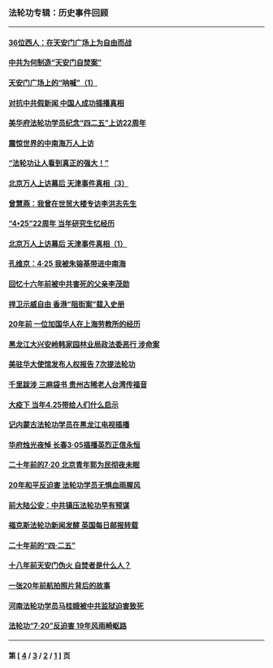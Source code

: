 ### 法轮功专辑：历史事件回顾
---
#### [36位西人：在天安门广场上为自由而战](../../pages/nf5793/n13390029.md?06180430) 
#### [中共为何制造“天安门自焚案”](../../pages/nf5793/n13183270.md?06180430) 
#### [天安门广场上的“呐喊”（1）](../../pages/nf5793/n13105277.md?06180430) 
#### [对抗中共假新闻 中国人成功插播真相](../../pages/nf5793/n12910618.md?06180430) 
#### [美华府法轮功学员纪念“四二五”上访22周年](../../pages/nf5793/n12904445.md?06180430) 
#### [震惊世界的中南海万人上访](../../pages/nf5793/n12903976.md?06180430) 
#### [“法轮功让人看到真正的强大！”](../../pages/nf5793/n12903195.md?06180430) 
#### [北京万人上访幕后 天津事件真相（3）](../../pages/nf5793/n12902807.md?06180430) 
#### [曾慧燕：我曾在世贸大楼专访李洪志先生](../../pages/nf5793/n12898729.md?06180430) 
#### [“4•25”22周年 当年研究生忆经历](../../pages/nf5793/n12894152.md?06180430) 
#### [北京万人上访幕后 天津事件真相（1）](../../pages/nf5793/n12885174.md?06180430) 
#### [孔维京：4·25 我被朱镕基带进中南海](../../pages/nf5793/n12864987.md?06180430) 
#### [回忆十六年前被中共害死的父亲李茂勋](../../pages/nf5793/n12880270.md?06180430) 
#### [捍卫示威自由 香港“阻街案”载入史册](../../pages/nf5793/n12811245.md?06180430) 
#### [20年前 一位加国华人在上海劳教所的经历](../../pages/nf5793/n12707932.md?06180430) 
#### [黑龙江大兴安岭韩家园林业局政法委恶行 涉命案](../../pages/nf5793/n12622815.md?06180430) 
#### [美驻华大使馆发布人权报告 7次提法轮功](../../pages/nf5793/n12520541.md?06180430) 
#### [千里跋涉 三麻袋书 贵州古稀老人台湾传福音](../../pages/nf5793/n12198750.md?06180430) 
#### [大疫下 当年4.25带给人们什么启示](../../pages/nf5793/n12058565.md?06180430) 
#### [记内蒙古法轮功学员在黑龙江电视插播](../../pages/nf5793/n11699194.md?06180430) 
#### [华府烛光夜悼 长春3·05插播英烈正信永恒](../../pages/nf5793/n11397432.md?06180430) 
#### [二十年前的7·20 北京青年郭为民彻夜未眠](../../pages/nf5793/n11354195.md?06180430) 
#### [20年和平反迫害 法轮功学员无惧血雨腥风](../../pages/nf5793/n11348279.md?06180430) 
#### [前大陆公安：中共镇压法轮功早有预谋](../../pages/nf5793/n11352168.md?06180430) 
#### [福克斯法轮功新闻发酵  英国每日邮报转载](../../pages/nf5793/n11285952.md?06180430) 
#### [二十年前的“四·二五”](../../pages/nf5793/n11207639.md?06180430) 
#### [十八年前天安门伪火 自焚者是什么人？](../../pages/nf5793/n10996556.md?06180430) 
#### [一张20年前航拍照片背后的故事](../../pages/nf5793/n10693797.md?06180430) 
#### [河南法轮功学员马桂娥被中共监狱迫害致死](../../pages/nf5793/n10684974.md?06180430) 
#### [法轮功“7‧20”反迫害 19年风雨崎岖路](../../pages/nf5793/n10570834.md?06180430) 

---
#### 第 [ [4](./4.md?06180430) / [3](./3.md?06180430) / [2](./2.md?06180430) / [1](./1.md?06180430) ] 页
